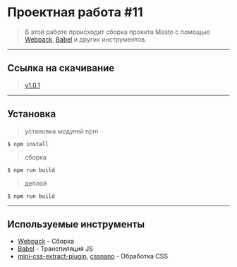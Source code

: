 # Проектная работа #11

> В этой работе происходит сборка проекта Mesto с помощью [Webpack](http://webpack.js.org), [Babel](http://babeljs.io) и других инструментов.

---

## Ссылка на скачивание

> [v1.0.1](https://github.com/echoreverb/webpack-sprint)

---

## Установка

> установка модулей npm

```shell
$ npm install
```

> сборка

```shell
$ npm run build
```

> деплой

```shell
$ npm run build
```

---

## Используемые инструменты

* [Webpack](http://webpack.js.org) - Сборка
* [Babel](http://babeljs.io) - Транспиляция JS
* [mini-css-extract-plugin](https://github.com/webpack-contrib/mini-css-extract-plugin), [cssnano](https://github.com/cssnano/cssnano) - Обработка CSS